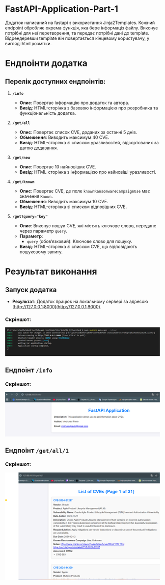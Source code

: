 # FastAPI-Application-Part-1

Додаток написаний на fastapi з використання Jinja2Templates. Кожний endpoint обробляє окрема функція, яка бере інформаціз файлу. Виконує потрібні для неї перетворення, та передає потрібні дані до template. Відрендеревши template він повертається кінцевому користувачу, у вигляді html розмітки.

# Ендпоінти додатка

## Перелік доступних ендпоінтів:

1. **`/info`**
   - **Опис**: Повертає інформацію про додаток та автора.
   - **Вивід**: HTML-сторінка з базовою інформацією про розробника та функціональність додатка.

2. **`/get/all`**
   - **Опис**: Повертає список CVE, доданих за останні 5 днів.
   - **Обмеження**: Виводить максимум 40 CVE.
   - **Вивід**: HTML-сторінка зі списком уразливостей, відсортованих за датою додавання.

3. **`/get/new`**
   - **Опис**: Повертає 10 найновіших CVE.
   - **Вивід**: HTML-сторінка з інформацією про найновіші уразливості.

4. **`/get/known`**
   - **Опис**: Повертає CVE, де поле `knownRansomwareCampaignUse` має значення `Known`.
   - **Обмеження**: Виводить максимум 10 CVE.
   - **Вивід**: HTML-сторінка зі списком відповідних CVE.

5. **`/get?query="key"`**
   - **Опис**: Виконує пошук CVE, які містять ключове слово, передане через параметр `query`.
   - **Параметр**:
     - `query` (обов’язковий): Ключове слово для пошуку.
   - **Вивід**: HTML-сторінка зі списком CVE, що відповідають пошуковому запиту.

# Результат виконання

## Запуск додатка
- **Результат**: Додаток працює на локальному сервері за адресою [http://127.0.0.1:8000](http://127.0.0.1:8000).

### Скріншот:
![Запуск додатка](./photoreport/runscript.png)

## Ендпоінт `/info`

### Скріншот:
![Ендпоінт /info](./photoreport/info.png)

## Ендпоінт `/get/all/1`

### Скріншот:
![Ендпоінт /info](./photoreport/getall.png)
